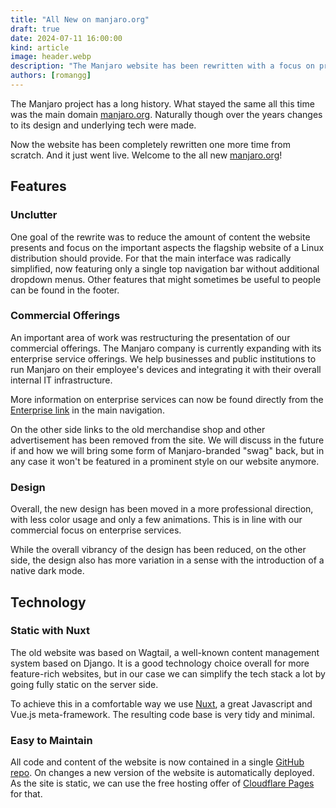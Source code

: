 ```yaml
---
title: "All New on manjaro.org"
draft: true
date: 2024-07-11 16:00:00
kind: article
image: header.webp
description: "The Manjaro website has been rewritten with a focus on professional design and tech simplicity."
authors: [romangg]
---
```

The Manjaro project has a long history. What stayed the same all this time was the main domain [manjaro.org](https://manjaro.org). Naturally though over the years changes to its design and underlying tech were made.

Now the website has been completely rewritten one more time from scratch. And it just went live. Welcome to the all new [manjaro.org](https://manjaro.org)!

## Features
### Unclutter
One goal of the rewrite was to reduce the amount of content the website presents and focus on the important aspects the flagship website of a Linux distribution should provide. For that the main interface was radically simplified, now featuring only a single top navigation bar without additional dropdown menus. Other features that might sometimes be useful to people can be found in the footer.

### Commercial Offerings
An important area of work was restructuring the presentation of our commercial offerings. The Manjaro company is currently expanding with its enterprise service offerings. We help businesses and public institutions to run Manjaro on their employee's devices and integrating it with their overall internal IT infrastructure.

More information on enterprise services can now be found directly from the [Enterprise link](/enterprise) in the main navigation.

On the other side links to the old merchandise shop and other advertisement has been removed from the site. We will discuss in the future if and how we will bring some form of Manjaro-branded "swag" back, but in any case it won't be featured in a prominent style on our website anymore.

### Design
Overall, the new design has been moved in a more professional direction, with less color usage and only a few animations. This is in line with our commercial focus on enterprise services.

While the overall vibrancy of the design has been reduced, on the other side, the design also has more variation in a sense with the introduction of a native dark mode.

## Technology
### Static with Nuxt
The old website was based on Wagtail, a well-known content management system based on Django. It is a good technology choice overall for more feature-rich websites, but in our case we can simplify the tech stack a lot by going fully static on the server side.

To achieve this in a comfortable way we use [Nuxt](https://nuxt.com/), a great Javascript and Vue.js meta-framework. The resulting code base is very tidy and minimal.

### Easy to Maintain
All code and content of the website is now contained in a single [GitHub repo](https://github.com/manjaro/website). On changes a new version of the website is automatically deployed. As the site is static, we can use the free hosting offer of [Cloudflare Pages](https://pages.cloudflare.com/) for that.
